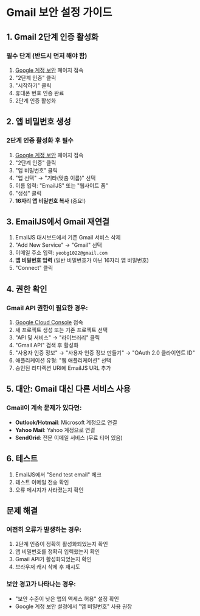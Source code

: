 # Gmail 보안 설정 가이드

## 1. Gmail 2단계 인증 활성화

### 필수 단계 (반드시 먼저 해야 함)
1. [Google 계정 보안](https://myaccount.google.com/security) 페이지 접속
2. "2단계 인증" 클릭
3. "시작하기" 클릭
4. 휴대폰 번호 인증 완료
5. 2단계 인증 활성화

## 2. 앱 비밀번호 생성

### 2단계 인증 활성화 후 필수
1. [Google 계정 보안](https://myaccount.google.com/security) 페이지 접속
2. "2단계 인증" 클릭
3. "앱 비밀번호" 클릭
4. "앱 선택" → "기타(맞춤 이름)" 선택
5. 이름 입력: "EmailJS" 또는 "웹사이트 폼"
6. "생성" 클릭
7. **16자리 앱 비밀번호 복사** (중요!)

## 3. EmailJS에서 Gmail 재연결

1. EmailJS 대시보드에서 기존 Gmail 서비스 삭제
2. "Add New Service" → "Gmail" 선택
3. 이메일 주소 입력: `yeobg1022@gmail.com`
4. **앱 비밀번호 입력** (일반 비밀번호가 아닌 16자리 앱 비밀번호)
5. "Connect" 클릭

## 4. 권한 확인

### Gmail API 권한이 필요한 경우:
1. [Google Cloud Console](https://console.cloud.google.com/) 접속
2. 새 프로젝트 생성 또는 기존 프로젝트 선택
3. "API 및 서비스" → "라이브러리" 클릭
4. "Gmail API" 검색 후 활성화
5. "사용자 인증 정보" → "사용자 인증 정보 만들기" → "OAuth 2.0 클라이언트 ID"
6. 애플리케이션 유형: "웹 애플리케이션" 선택
7. 승인된 리디렉션 URI에 EmailJS URL 추가

## 5. 대안: Gmail 대신 다른 서비스 사용

### Gmail이 계속 문제가 있다면:
- **Outlook/Hotmail**: Microsoft 계정으로 연결
- **Yahoo Mail**: Yahoo 계정으로 연결
- **SendGrid**: 전문 이메일 서비스 (무료 티어 있음)

## 6. 테스트

1. EmailJS에서 "Send test email" 체크
2. 테스트 이메일 전송 확인
3. 오류 메시지가 사라졌는지 확인

## 문제 해결

### 여전히 오류가 발생하는 경우:
1. 2단계 인증이 정확히 활성화되었는지 확인
2. 앱 비밀번호를 정확히 입력했는지 확인
3. Gmail API가 활성화되었는지 확인
4. 브라우저 캐시 삭제 후 재시도

### 보안 경고가 나타나는 경우:
- "보안 수준이 낮은 앱의 액세스 허용" 설정 확인
- Google 계정 보안 설정에서 "앱 비밀번호" 사용 권장
